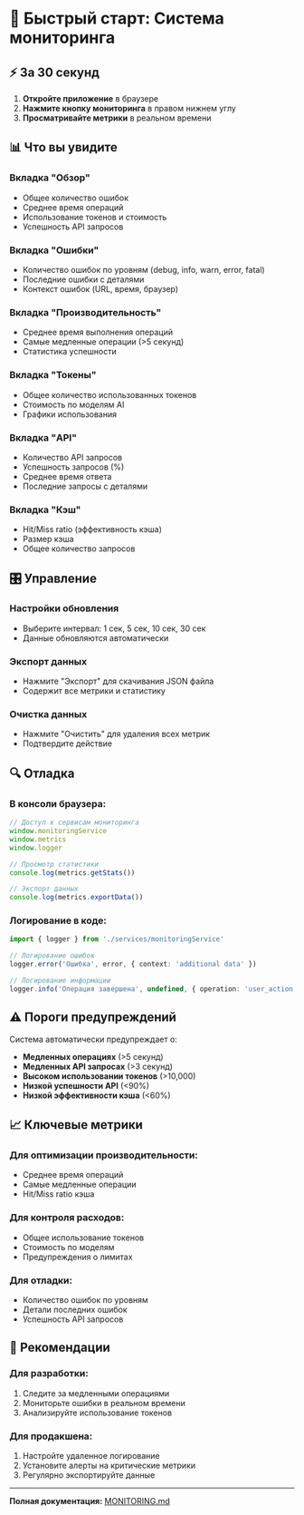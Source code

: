 # 🚀 Быстрый старт: Система мониторинга

## ⚡ За 30 секунд

1. **Откройте приложение** в браузере
2. **Нажмите кнопку мониторинга** в правом нижнем углу
3. **Просматривайте метрики** в реальном времени

## 📊 Что вы увидите

### Вкладка "Обзор"
- Общее количество ошибок
- Среднее время операций
- Использование токенов и стоимость
- Успешность API запросов

### Вкладка "Ошибки"
- Количество ошибок по уровням (debug, info, warn, error, fatal)
- Последние ошибки с деталями
- Контекст ошибок (URL, время, браузер)

### Вкладка "Производительность"
- Среднее время выполнения операций
- Самые медленные операции (>5 секунд)
- Статистика успешности

### Вкладка "Токены"
- Общее количество использованных токенов
- Стоимость по моделям AI
- Графики использования

### Вкладка "API"
- Количество API запросов
- Успешность запросов (%)
- Среднее время ответа
- Последние запросы с деталями

### Вкладка "Кэш"
- Hit/Miss ratio (эффективность кэша)
- Размер кэша
- Общее количество запросов

## 🎛️ Управление

### Настройки обновления
- Выберите интервал: 1 сек, 5 сек, 10 сек, 30 сек
- Данные обновляются автоматически

### Экспорт данных
- Нажмите "Экспорт" для скачивания JSON файла
- Содержит все метрики и статистику

### Очистка данных
- Нажмите "Очистить" для удаления всех метрик
- Подтвердите действие

## 🔍 Отладка

### В консоли браузера:
```javascript
// Доступ к сервисам мониторинга
window.monitoringService
window.metrics
window.logger

// Просмотр статистики
console.log(metrics.getStats())

// Экспорт данных
console.log(metrics.exportData())
```

### Логирование в коде:
```typescript
import { logger } from './services/monitoringService'

// Логирование ошибок
logger.error('Ошибка', error, { context: 'additional data' })

// Логирование информации
logger.info('Операция завершена', undefined, { operation: 'user_action' })
```

## ⚠️ Пороги предупреждений

Система автоматически предупреждает о:
- **Медленных операциях** (>5 секунд)
- **Медленных API запросах** (>3 секунд)
- **Высоком использовании токенов** (>10,000)
- **Низкой успешности API** (<90%)
- **Низкой эффективности кэша** (<60%)

## 📈 Ключевые метрики

### Для оптимизации производительности:
- Среднее время операций
- Самые медленные операции
- Hit/Miss ratio кэша

### Для контроля расходов:
- Общее использование токенов
- Стоимость по моделям
- Предупреждения о лимитах

### Для отладки:
- Количество ошибок по уровням
- Детали последних ошибок
- Успешность API запросов

## 🎯 Рекомендации

### Для разработки:
1. Следите за медленными операциями
2. Мониторьте ошибки в реальном времени
3. Анализируйте использование токенов

### Для продакшена:
1. Настройте удаленное логирование
2. Установите алерты на критические метрики
3. Регулярно экспортируйте данные

---

**Полная документация:** [MONITORING.md](./MONITORING.md)
